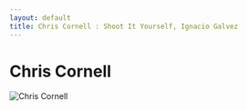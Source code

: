 ```yaml
---
layout: default
title: Chris Cornell : Shoot It Yourself, Ignacio Galvez
---
```


# Chris Cornell

![Chris Cornell](http://assets.farmhouse.co/publishing/1-shoot-it-yourself/images/chris-cornell-1.jpg)
